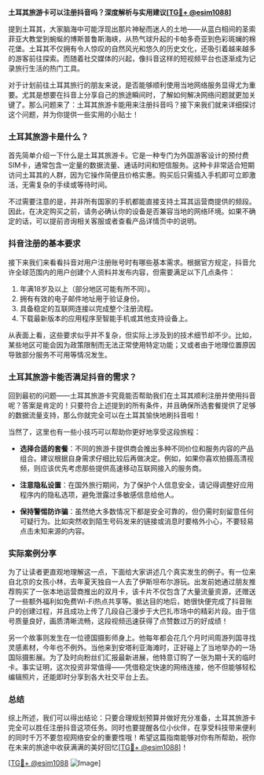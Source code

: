 **土耳其旅游卡可以注册抖音吗？深度解析与实用建议[[TG💪+ @esim1088](https://t.me/s/esim1088)]**

提到土耳其，大家脑海中可能浮现出那片神秘而迷人的土地——从蓝白相间的圣索菲亚大教堂到蜿蜒的博斯普鲁斯海峡，从热气球升起的卡帕多奇亚到色彩斑斓的棉花堡。土耳其不仅拥有令人惊叹的自然风光和悠久的历史文化，还吸引着越来越多的游客前往探索。而随着社交媒体的兴起，像抖音这样的短视频平台也逐渐成为记录旅行生活的热门工具。

对于计划前往土耳其旅行的朋友来说，是否能够顺利使用当地网络服务显得尤为重要。尤其是想要在抖音上分享自己的旅途瞬间时，了解如何解决网络问题就更加关键了。那么问题来了：土耳其旅游卡能用来注册抖音吗？接下来我们就来详细探讨这个问题，并为你提供一些实用的小贴士！

### 土耳其旅游卡是什么？

首先简单介绍一下什么是土耳其旅游卡。它是一种专门为外国游客设计的预付费SIM卡，通常包含一定量的数据流量、通话时间和短信服务。这种卡非常适合短期访问土耳其的人群，因为它操作简便且价格实惠。购买后只需插入手机即可立即激活，无需复杂的手续或等待时间。

不过需要注意的是，并非所有国家的手机都能直接支持土耳其运营商提供的频段。因此，在决定购买之前，请务必确认你的设备是否兼容当地的网络环境。如果不确定的话，可以提前咨询相关客服或者查看产品详情页中的说明。

### 抖音注册的基本要求

接下来我们来看看抖音对用户注册账号时有哪些基本需求。根据官方规定，抖音允许全球范围内的用户创建个人资料并发布内容，但需要满足以下几点条件：

1. 年满18岁及以上（部分地区可能有所不同）。
2. 拥有有效的电子邮件地址用于验证身份。
3. 具备稳定的互联网连接以完成整个注册流程。
4. 下载最新版本的应用程序至智能手机或其他支持设备上。

从表面上看，这些要求似乎并不复杂，但实际上涉及到的技术细节却不少。比如，某些地区可能会因为政策限制而无法正常使用特定功能；又或者由于地理位置原因导致部分服务不可用等情况发生。

### 土耳其旅游卡能否满足抖音的需求？

回到最初的问题——土耳其旅游卡究竟能否帮助我们在土耳其顺利注册并使用抖音呢？答案是肯定的！只要符合上述提到的所有条件，并且确保所选套餐提供了足够的数据流量支持，那么你就完全可以在土耳其愉快地刷抖音啦！

当然了，这里也有一些小技巧可以帮助你更好地享受这段旅程：

- **选择合适的套餐**：不同的旅游卡提供商会推出多种不同价位和服务内容的产品组合。建议根据自身需求仔细比较后再做决定。例如，如果你喜欢拍摄高清视频，则应该优先考虑那些提供高速移动互联网接入的服务商。
  
- **注意隐私设置**：在国外旅行期间，为了保护个人信息安全，请记得调整好应用程序内的隐私选项，避免泄露过多敏感信息给他人。

- **保持警惕防诈骗**：虽然绝大多数情况下都是安全可靠的，但仍需时刻留意任何可疑行为。比如突然收到陌生号码发来的链接或消息时要格外小心，不要轻易点击未知来源的内容。

### 实际案例分享

为了让读者更直观地理解这一点，下面给大家讲述几个真实发生的例子。有一位来自北京的女孩小林，去年夏天独自一人去了伊斯坦布尔游玩。出发前她通过朋友推荐购买了一张本地运营商推出的双月卡，该卡片不仅包含了大量流量资源，还赠送了一些额外福利如免费Wi-Fi热点共享等。抵达目的地后，她很快便完成了抖音账户的创建过程，并且成功上传了几段自己漫步于大巴扎市场中的精彩片段。由于信号质量良好，画质清晰流畅，这段视频迅速获得了点赞数过万的好成绩！

另一个故事则发生在一位德国摄影师身上。他每年都会花几个月时间周游列国寻找灵感素材，今年也不例外。当他来到安塔利亚海滩时，正好碰上了当地举办的一场国际摄影展。为了及时向粉丝们汇报最新进展，他特意订购了一张为期十天的临时卡。事实证明，这次投资非常值得——凭借稳定快速的网络连接，他不但能够轻松编辑照片，还能即时分享到各大社交平台上去。

### 总结

综上所述，我们可以得出结论：只要合理规划预算并做好充分准备，土耳其旅游卡完全可以胜任注册抖音这项任务。同时也要提醒各位小伙伴，在享受科技带来便利的同时千万不要忽视网络安全的重要性哦！希望这篇指南能够对你有所帮助，祝你在未来的旅途中收获满满的美好回忆[[TG💪+ @esim1088](https://t.me/s/esim1088)]！

[[TG💪+ @esim1088](https://t.me/s/esim1088) ![Image](https://i.postimg.cc/4NQfJmqS/Snipaste-2025-05-13-00-14-12.png)]